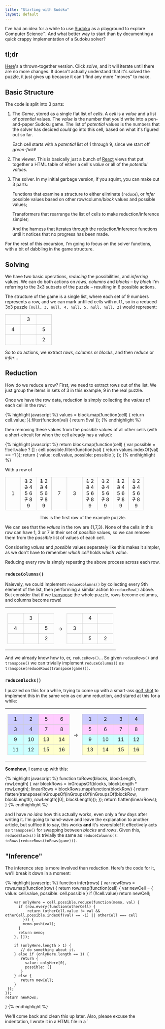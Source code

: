 ```yaml
---
title: "Starting with Sudoku"
layout: default
---
```


I've had an idea for a while to use
[Sudoku](http://en.wikipedia.org/wiki/Sudoku) as a playground to
explore Computer Science™. And what better way to start than by
documenting a quick crappy implementation of a Sudoku solver?

## tl;dr

[Here](/sudoku/v1/)'s a thrown-together version. Click *solve*, and it
will iterate until there are no more changes. It doesn't actually
understand that it's solved the puzzle, it just gives up because it
can't find any more "moves" to make.

## Basic Structure

The code is split into 3 parts:

1. The *Game*, stored as a single flat list of *cells*. A *cell* is a
*value* and a list of *potential* values. The *value* is the number
that you'd write into a pen-and-paper Sudoku game. The list of
*potential* values is the numbers that the solver has decided *could*
go into this cell, based on what it's figured out so far.

   Each cell starts with a *potential* list of 1 through 9, since we
   start off *green-field*!

2. The viewer. This is basically just a bunch of
[React](http://facebook.github.io/react/) views that put together a
HTML table of either a cell's *value* or all of the *potential
values*.

3. The solver. In my initial garbage version, if you squint, you can
make out 3 parts:

   Functions that examine a structure to either eliminate (`reduce`),
   or *infer* possible values based on other row/column/*block* values
   and possible values;

   Transformers that rearrange the list of cells to make
   reduction/inference simpler;

   And the harness that iterates through the reduction/inference
   functions until it notices that no progress has been made.

For the rest of this excursion, I'm going to focus on the solver
functions, with a bit of dabbling in the game structure.

## Solving

We have two basic operations, *reducing* the possibilities, and
*inferring* values. We can do both actions on *rows*, *columns* and
*blocks* – by *block* I'm referring to the 3x3 subsets of the puzzle –
resulting in 6 possible actions.

The structure of the game is a single list, where each set of 9
numbers represents a row, and we can mark unfilled cells with `null`,
so in a reduced 3x3 puzzle `[null, 3, null, 4, null, 5, null, null, 2]` would represent:

<style>
  table.game { border-collapse: collapse; margin: 15px 0; }
  table.game td { border: 1px solid #CCC; width: 33px; height: 33px; text-align: center }
</style>

<table class="game">
<tr>
<td></td>
<td>3</td>
<td></td>
</tr>
<tr>
<td>4</td>
<td></td>
<td>5</td>
</tr>
<tr>
<td></td>
<td></td>
<td>2</td>
</tr>
</table>

So to do actions, we extract *rows*, *columns* or *blocks*, and then *reduce* or *infer*…


## Reduction

How do we reduce a row? First, we need to extract rows out of the
list. We just group the items in sets of 3 in this example, 9 in the
real puzzle.

Once we have the row data, reduction is simply collecting the *values*
of each cell in the row:

{% highlight javascript %}
values = block.map(function(cell) {
     return cell.value;
}).filter(function(val) { return !!val });
{% endhighlight %}

 then removing these values from the *possible* values of all other
cells (with a short-circuit for when the cell already has a value):

{% highlight javascript %}
return block.map(function(cell) {
    var possible = !!cell.value ? [] : cell.possible.filter(function(val) { return values.indexOf(val) == -1  });
    return {
       value: cell.value,
       possible: possible
    };
});
{% endhighlight %}

With a row of

<table class="game">
<tr>
<td>1</td>
<td class="possible"><del>1</del> 2 <del>3</del> 4 5 6 <del>7</del> 8 9</td>
<td class="possible"><del>1</del> 2 <del>3</del> 4 5 6 <del>7</del> 8 9</td>
<td>7</td>
<td>3</td>
<td class="possible"><del>1</del> 2 <del>3</del> 4 5 6 <del>7</del> 8 9</td>
<td class="possible"><del>1</del> 2 <del>3</del> 4 5 6 <del>7</del> 8 9</td>
<td class="possible"><del>1</del> 2 <del>3</del> 4 5 6 <del>7</del> 8 9</td>
<td class="possible"><del>1</del> 2 <del>3</del> 4 5 6 <del>7</del> 8 9</td>
</tr>
</table>

<aside style="text-align: center;" markdown="1">
This is the first row of the example puzzle.
</aside>

We can see that the *values* in the row are {1,7,3}. None of the cells
in this row can have 1, 3 or 7 in their set of *possible* values, so
we can remove them from the *possible* list of values of each cell.

Considering *values* and *possible* values separately like this makes
it simpler, as we don't have to remember *which cell* holds *which
value*.

Reducing every row is simply repeating the above process across each
row.

### `reduceColumns()`

Naievely, we could implement `reduceColumns()` by collecting every 9th
element of the list, then performing a similar action to `reduceRow()`
above. But consider that if we
[transpose](http://en.wikipedia.org/wiki/Transpose) the whole puzzle,
rows become columns, and columns become rows!

<table>
<tr>
<td>
   <table class="game">
   <tr>
   <td></td>
   <td>3</td>
   <td></td>
   </tr>
   <tr>
   <td>4</td>
   <td></td>
   <td>5</td>
   </tr>
   <tr>
   <td></td>
   <td></td>
   <td>2</td>
   </tr>
   </table>
</td>
<td style="text-align: center; padding: 0 5px;">
→
</td>
<td>
    <table class="game">
    <tr>
    <td></td>
    <td>4</td>
    <td></td>
    </tr>
    <tr>
    <td>3</td>
    <td></td>
    <td></td>
    </tr>
    <tr>
    <td></td>
    <td>5</td>
    <td>2</td>
    </tr>
    </table>
</td>
</tr>
</table>

And we already know how to, er, `reduceRows()`… So given `reduceRows()`
and `transpose()` we can trivially implement `reduceColumns()` as
`transpose(reduceRows(transpose(game)))`.

### `reduceBlocks()`

I puzzled on this for a while, trying to come up with a smart-ass
[golf shot](http://en.wikipedia.org/wiki/Code_golf) to implement this
in the same vein as column reduction, and stared at this for a while:

<style>
  .block-a { background: #CCF; }
  .block-b { background: #FCF; }
  .block-c { background: #CFF; }
  .block-d { background: #FFC; }
</style>

<table>
<tr>
<td>
   <table class="game">
   <tr>
   <td class="block-a">1</td>
   <td class="block-a">2</td>
   <td class="block-b">5</td>
   <td class="block-b">6</td>
   </tr>
   <tr>
   <td class="block-a">3</td>
   <td class="block-a">4</td>
   <td class="block-b">7</td>
   <td class="block-b">8</td>
   </tr>
   <tr>
   <td class="block-c">9</td>
   <td class="block-c">10</td>
   <td class="block-d">13</td>
   <td class="block-d">14</td>
   </tr>
   <tr>
   <td class="block-c">11</td>
   <td class="block-c">12</td>
   <td class="block-d">15</td>
   <td class="block-d">16</td>
   </tr>
   </table>
</td>
<td style="text-align: center; padding: 0 5px;">
→
</td>
<td>
   <table class="game">
   <tr>
   <td class="block-a">1</td>
   <td class="block-a">2</td>
   <td class="block-a">3</td>
   <td class="block-a">4</td>
   </tr>
   <tr>
   <td class="block-b">5</td>
   <td class="block-b">6</td>
   <td class="block-b">7</td>
   <td class="block-b">8</td>
   </tr>
   <tr>
   <td class="block-c">9</td>
   <td class="block-c">10</td>
   <td class="block-c">11</td>
   <td class="block-c">12</td>
   </tr>
   <tr>
   <td class="block-d">13</td>
   <td class="block-d">14</td>
   <td class="block-d">15</td>
   <td class="block-d">16</td>
   </tr>
   </table>
</td>
</tr>
</table>

**Somehow**, I came up with this:

{% highlight javascript %}
function toRows(blocks, blockLength, rowLength) {
     var blockRows = inGroupsOf(blocks, blockLength * rowLength);
     linearRows = blockRows.map(function(blockRow) {
       return flatten(transpose(inGroupsOf(inGroupsOf(inGroupsOf(blockRow, blockLength), rowLength)[0], blockLength)));
     });
     return flatten(linearRows);
}
{% endhighlight %}

and I have *no idea* how this actually works, even only a few days
after writing it. I'm going to hand-wave and leave the explanation to
another article, but suffice it to say, this works **and** it's
reversible! It effectively acts as `transpose()` for swapping between
*blocks* and *rows*. Given this, `reduceBlocks()` is trivially the
same as `reduceColumns()`: `toRows(reduceRows(toRows(game)))`.

## "Inference"

The inference step is more involved than reduction. Here's the code for it, we'll break it down in a moment:

{% highlight javascript %}
function infer(rows) {
     var newRows = rows.map(function(row) {
     return row.map(function(cell) {
        var newCell = {
           value: cell.value,
           possible: cell.possible
        }
        if (!!cell.value) return newCell;
     
        var onlyHere = cell.possible.reduce(function(memo, val) {
          if (row.every(function(otherCell) {
              return (otherCell.value != val && otherCell.possible.indexOf(val) == -1) || otherCell === cell
            })) {
            memo.push(val);
          }
          return memo;
        }, []);

        if (onlyHere.length > 1) {
           // do something about it.
        } else if (onlyHere.length == 1) {
           return {
             value: onlyHere[0],
             possible: []
           }
        } else {
           return newCell;
        }
     });
    });
    return newRows;
}
{% endhighlight %}

<aside markdown="1">
We'll come back and clean this up later. Also, please excuse the
indentation, I wrote it in a HTML file in a `<script>` tag, and thus
Emacs won't indent it properly. Also, I can be lazy.
</aside>

Ignoring the woeful current state of the implementation, what this function does for each row/column/block is…

Duplicate the cell:

{% highlight javascript %}
var newCell = {
   value: cell.value,
   possible: cell.possible
}
{% endhighlight %}

… Give up immediately if the cell already has a value (since there's no point inferring anything):

{% highlight javascript %}
if (!!cell.value) return newCell;
{% endhighlight %}

… Determine which of the possible values for this cell are *only*
possible in this cell (when comparing with the rest of the
row/column/block):

{% highlight javascript %}
var onlyHere = cell.possible.reduce(function(memo, val) {
  if (row.every(function(otherCell) {
      return (otherCell.value != val && otherCell.possible.indexOf(val) == -1) || otherCell === cell
    })) {
    memo.push(val);
  }
  return memo;
}, []);
{% endhighlight %}

… Then, if there's a value that can *only* be in this cell, go with it!

{% highlight javascript %}
if (onlyHere.length > 1) {
   // do something about it.
} else if (onlyHere.length == 1) {
   return {
     value: onlyHere[0],
     possible: []
   }
} else {
   return newCell;
}
{% endhighlight %}

To visualise the core of the action, lets start with the following row from the demonstration puzzle. After a few rounds of working, we have (small numbers are potential values):

<style>
  table.game td.possible {
    font-size: 9px;
    padding: 5px;
    width: 23px;
    color: #999;
  }

  table.game td.possible del {
    color: #F00;
  }
</style>

<table class="game">
<tr>
<td>8</td>
<td class="possible block-b">2 7</td>
<td class="possible">2 3 6</td>
<td class="possible">1 4 6</td>
<td>5</td>
<td class="possible">1 4 6</td>
<td class="possible">1 2</td>
<td class="possible">1 2 3 4 6</td>
<td>9</td>
</tr>
</table>

Let's examine cell 2, second from left. It has two *potential* values,
**2** and **7**. **2** can be in cells 3, 7 and 8; but **7** can
*only* be in cell 2. Therefore, cell 2 *must* be **7**:

<table class="game">
<tr>
<td>8</td>
<td class="block-b" style="color: red;">7</td>
<td class="possible">2 3 6</td>
<td class="possible">1 4 6</td>
<td>5</td>
<td class="possible">1 4 6</td>
<td class="possible">1 2</td>
<td class="possible">1 2 3 4 6</td>
<td>9</td>
</tr>
</table>

---

Using the same transforms as we used for *reduction*, we can do this
inference for *columns* and *blocks* too.

## Holding It All Together with Duct Tape and String.

Given the actions above, and a way to compare the world after each
step, we can simply iterate through our actions

1. Reduce rows
2. Reduce columns
3. Reduce blocks
4. Infer rows
5. Infer columns
6. Infer blocks

until we notice that there has been no change for a complete cycle. We
can't stop after the first action that does nothing, as it's possible
that we need to infer values for a row, before we can reduce values in
a column.

In my implementation, detecting lack of change is simple because, for
visualisation purposes, I keep track of what *possiblities* are
removed by each action. This visualisation is disabled in the version
linked to above though, as it just attempts to solve the puzzle in one run
of the Javascript event loop.

## What's Missing?

For some puzzles, the inference and reduction steps are not enough to
find a solution. For some puzzles we'd get stuck before arriving at a
solution, and need to pick an arbitrary unfilled cell, make a *guess*
at a value, and then verify if this results in a solution. One way of
doing this is implementing a tree search, where each possible value for a cell represents a child node to explore.